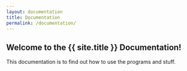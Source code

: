 ```yaml
---
layout: documentation
title: Documentation
permalink: /documentation/
---
```


## Welcome to the {{ site.title }} Documentation!

This documentation is to find out how to use the programs and stuff.
